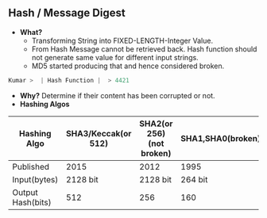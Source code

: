 ## Hash / Message Digest
- **What?** 
  - Transforming String into FIXED-LENGTH-Integer Value.
  - From Hash Message cannot be retrieved back. Hash function should not generate same value for different input strings. 
  - MD5 started producing that and hence considered broken.
```c
Kumar >  | Hash Function |  > 4421
```
- **Why?** Determine if their content has been corrupted or not. 
- **Hashing Algos**

|Hashing Algo|SHA3/Keccak(or 512)|SHA2(or 256)(not broken)|SHA1,SHA0(broken)|MD4,MD5(broken)|
|---|---|---|---|---|
|Published|2015|2012|1995
|Input(bytes)|2128 bit|2128 bit|264 bit|infinite|
|Output Hash(bits)|512|256|160|128|
